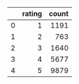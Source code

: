 |     | rating | count |
| --: | -----: | ----: |
|   0 |      1 |  1191 |
|   1 |      2 |   763 |
|   2 |      3 |  1640 |
|   3 |      4 |  5677 |
|   4 |      5 |  9879 |
